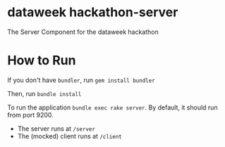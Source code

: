 dataweek hackathon-server
====================

The Server Component for the dataweek hackathon

How to Run
==========

If you don't have `bundler`, run `gem install bundler`

Then, run `bundle install`

To run the application `bundle exec rake server`. By default, it should run from port 9200.

- The server runs at `/server`
- The (mocked) client runs at `/client`

